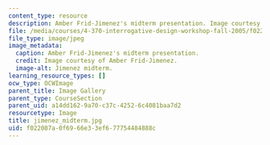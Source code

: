 ```yaml
---
content_type: resource
description: Amber Frid-Jimenez's midterm presentation. Image courtesy of Amber Frid-Jimenez.
file: /media/courses/4-370-interrogative-design-workshop-fall-2005/f022087a0f6966e33ef677754484888c_jimenez_midterm.jpg
file_type: image/jpeg
image_metadata:
  caption: Amber Frid-Jimenez's midterm presentation.
  credit: Image courtesy of Amber Frid-Jimenez.
  image-alt: Jimenez midterm.
learning_resource_types: []
ocw_type: OCWImage
parent_title: Image Gallery
parent_type: CourseSection
parent_uid: a14dd162-9a70-c37c-4252-6c4081baa7d2
resourcetype: Image
title: jimenez_midterm.jpg
uid: f022087a-0f69-66e3-3ef6-77754484888c
---
```

